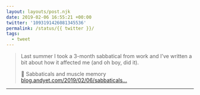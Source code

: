```yaml
---
layout: layouts/post.njk
date: 2019-02-06 16:55:21 +00:00
twitter: '1093191426081345536'
permalink: /status/{{ twitter }}/
tags: 
  - tweet
---
```


> Last summer I took a 3-month sabbatical from work and I’ve written a bit about how it affected me (and oh boy, did it).
> 
> 📝 Sabbaticals and muscle memory [blog.andyet.com/2019/02/06/sabbaticals…](https://blog.andyet.com/2019/02/06/sabbaticals-and-muscle-memory)

---
